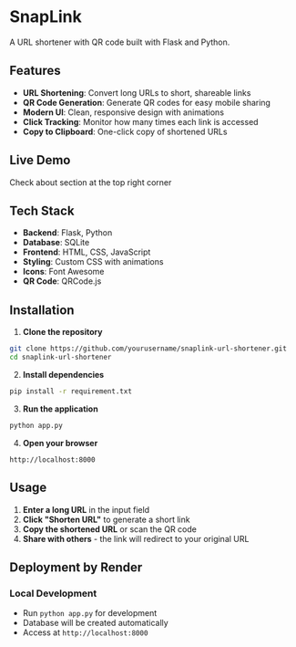 # SnapLink

A URL shortener with QR code built with Flask and Python.

## Features

- **URL Shortening**: Convert long URLs to short, shareable links
- **QR Code Generation**: Generate QR codes for easy mobile sharing
- **Modern UI**: Clean, responsive design with animations
- **Click Tracking**: Monitor how many times each link is accessed
- **Copy to Clipboard**: One-click copy of shortened URLs

## Live Demo

Check about section at the top right corner

## Tech Stack

- **Backend**: Flask, Python
- **Database**: SQLite
- **Frontend**: HTML, CSS, JavaScript
- **Styling**: Custom CSS with animations
- **Icons**: Font Awesome
- **QR Code**: QRCode.js

## Installation

1. **Clone the repository**
```bash
git clone https://github.com/yourusername/snaplink-url-shortener.git
cd snaplink-url-shortener
```

2. **Install dependencies**
```bash
pip install -r requirement.txt
```

3. **Run the application**
```bash
python app.py
```

4. **Open your browser**
```
http://localhost:8000
```

## Usage

1. **Enter a long URL** in the input field
2. **Click "Shorten URL"** to generate a short link
3. **Copy the shortened URL** or scan the QR code
4. **Share with others** - the link will redirect to your original URL


## Deployment by Render

### Local Development
- Run `python app.py` for development
- Database will be created automatically
- Access at `http://localhost:8000`

